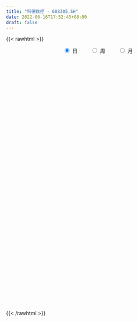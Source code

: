 ```yaml
---
title: "科德数控 - 688305.SH"
date: 2022-06-16T17:52:45+08:00
draft: false
---
```

{{< rawhtml >}}
    <div style="text-align: center">
        <label style="padding: 1rem;"><input style="margin-right: .5rem" type="radio" name="period" value="D" checked onclick="period_change(this)">日</label>
        <label style="padding: 1rem;"><input style="margin-right: .5rem" type="radio" name="period" value="W" onclick="period_change(this)">周</label>
        <label style="padding: 1rem;"><input style="margin-right: .5rem" type="radio" name="period" value="M" onclick="period_change(this)">月</label>
    </div>
    <div id="chart" style="height: 700px;"></div> 
    <script type="text/javascript">
        const D_v = [141447.36,84566.61,39077.18,34470.93,22815.02,26790.22,28243.63,19611.81,15504.71,20511.15,14442.22,16328.57,18899.45,16603.74,20190.74,17131.28,23312.54,20518.84,12474.85,11669.48,11397.84,5201.37,9744.65,7083.01,5856.14,6573.48,13075.87,9153.1,6264.92,18067.45,34199.41,37952.64,66028.91,32406.1,38715.23,34879.51,35025.98,29217.52,27144.72,18826.02,20426.86,16530.01,13967.45,19283.05,15143.28,13967.13,19345.69,20080.41,16986.22,15087.07,15851.6,8644.62,8193.93,9367.86,11621.03,8381.71,7704.95,6355.24,4983.48,9121.01,6670.9,5954.68,16841.22,9609.51,8781.08,9720.55,10683.98,8444.97,7720.16,5051.72,8634.97,6037.08,6746.76,5736.45,7492.06,9461.38,10880.87,16430.66,10346.85,16693.33,10570.03,15755.53,12436.73,7945.44,7498.76,8489.02,12927.5,8050.04,8716.88,7879.58,12966.79,8441.88,12767.86,7987.25,6729.67,9017.35,8028.58,9620.8,7300.47,7933.61,10015.74,6471.71,8533.43,6121.32,5024.51,4336.69,8179.64,10057.28,7037.85,6503.35,3448.63,2259.04,6482.88,4864.23,2844.91,8498.32,3787.35,4282.26,5777.68,5889.14,5027.58,5490.49,4756.8,10527.73,3501.13,2787.98,4356.93,3424.05,4637.62,3750.43,3122.18,3213.14,2057.06,1863.09,3255.41,3220.6,4697.73,2860.36,3285.48,2759.08,3852.98,4494.34,4502.87,1564.5,4617.43,7304.14,8688.02,3330.8,2170.26,3165.07,4916.81,14623.45,6002.75,4938.26,2969.65,3323.85,3469.25,3105.33,4369.13,5972.86,14628.07,10092.8,5285.63,5823.26,5554.07,6198.51,6937.67,3929.31,3976.8,4761.2,3453.53,5683.23,3659.14,4123.88,8232.94,4216.03,3868.13,3405.13,3502.55,3345.65,4541.0,4480.28,4216.77,9143.17,6208.11,5010.16,3953.62,3484.15,3037.97,3723.36,3014.95,6291.17,3960.92,5610.53,6691.28,4833.34,5025.89,5076.96,3566.62,8131.29,6174.48,3637.28,3717.38,3203.36,4296.25,5439.88,3905.56,3657.4,3282.59,6661.7,3733.28,3781.0,5553.5,4975.22,8104.26,13754.34,19806.78,14582.26,7606.03,8223.79,7259.78,7389.53,5522.1,5275.6,6593.76,10751.63]
const D_histogram = [0.0,-0.0063817664,0.1099445621,0.6171980154,0.6586302307,0.2359429894,-0.3737003477,-1.0843064865,-1.2817650988,-1.0249812429,-0.7983839823,-0.5675808338,-0.4049355712,0.0079676422,0.2650559153,0.0670622629,0.7121438521,0.638311871,0.7576618656,0.6939972314,0.3891047144,0.1899803009,0.2164880462,0.0474919224,-0.1612629364,-0.2100429292,0.0486986073,-0.1676170263,-0.2423892872,0.3120956116,1.4009633494,3.5730683737,4.3799284289,4.2602925839,4.1308674724,3.8918443252,3.988561869,3.62869964,2.4597404175,1.4487860919,0.8258762335,0.5197145895,0.2942088135,-0.4286353378,-0.865927358,-1.4624661476,-2.3775690472,-2.8231111367,-3.4225454153,-3.9694459462,-4.3021129985,-4.4936799668,-4.360181993,-4.1648661556,-4.1408722228,-3.9027347275,-3.5614062305,-2.9877623459,-2.6038376988,-2.4347032955,-2.3014041174,-1.9236357972,-0.9798413151,-0.360309482,0.1947183028,0.7850760691,1.3418667476,1.3788648301,1.4768252268,1.4398448191,1.15101708,1.0219021722,0.6559069667,0.5458659512,0.631408935,0.7206595021,0.9188699847,1.5755790784,2.0266294368,2.7595785076,2.7750910856,2.3522973026,2.2644498681,1.9852093555,1.5610212098,1.2197383792,1.3322646162,1.133171766,1.1231403741,1.0834325894,0.7669130405,0.5310540076,0.5068766743,0.4431817782,0.2970583263,0.207085138,-0.0215008806,-0.3198294611,-0.7291046347,-1.2881869409,-1.8074513132,-2.0374838595,-2.0376201445,-1.9030505002,-1.7703678546,-1.5690362237,-1.6826518756,-1.4497255123,-1.4967046231,-1.5434940613,-1.4750656964,-1.311033664,-1.2139433854,-1.2160169024,-1.0686803591,-0.6281296699,-0.3196602254,-0.1904670869,0.0976275689,0.3321475527,0.1945669279,0.3232019614,0.1932102104,-0.0957006646,-0.3137787381,-0.3419340882,-0.2711304502,-0.2077652885,0.109103658,0.3082665108,0.524618679,0.4539425695,0.3770643667,0.3141475513,0.2619254838,0.2970429896,0.1035875884,0.005877685,0.1430429088,0.1742088548,0.3966435712,0.3836965664,0.2887532338,0.2711795954,0.2143345722,0.423184068,0.4528866013,0.3389960644,0.280700723,0.170322808,0.2490404179,0.4703032674,0.6974022242,0.6453541754,0.5989273788,0.5813432791,0.4493314477,0.3210559455,-0.0254377422,-0.6079091129,-1.2789254687,-1.8148251732,-1.9817275045,-2.235935229,-2.4536900082,-2.3527060753,-2.0467689311,-1.8330657524,-1.5323117424,-1.3424319249,-1.045783348,-0.7189939734,-0.5611127295,-0.5454534612,-0.4379098693,-0.1855170552,-0.0816962788,0.0264926072,0.0378755515,-0.0152915149,-0.0601466016,-0.1623974535,-0.1213085183,0.0849649286,0.2344326467,0.3118461982,0.4548386587,0.505957694,0.5365026269,0.4236927696,0.2980928646,-0.128923697,-0.4311750758,-0.4220569227,-0.2957901413,-0.049073156,0.1128994157,0.2838452472,0.3818840634,0.7039087348,0.9844647657,1.0982717834,1.1578068651,1.113109705,1.1132924503,1.2073429526,1.2963863407,1.3127657045,1.3301659282,1.1074986085,0.9215612612,0.7847993898,0.6848784975,0.6953269984,0.8774813469,1.1346489755,1.5714613852,1.8474171975,1.8711337732,1.7497508499,1.5283102496,1.4418188513,1.3416032681,1.0524627943,0.8293358208,0.921596419]
const D_fast = [0.0,-0.007977208,0.1358352611,0.7973882182,1.0034779912,0.6397764972,-0.0632919268,-1.0449746872,-1.5628745742,-1.5623360291,-1.535334764,-1.446426824,-1.3850154542,-0.9701203302,-0.6467680783,-0.827996165,-0.0048786127,0.0808673739,0.389632835,0.4994675086,0.2918511702,0.1402218319,0.2208515887,0.0637284456,-0.1853421474,-0.2866328724,-0.0157166841,-0.2739365743,-0.4093061569,0.2232026448,1.6623112199,4.7276833376,6.6295255,7.574962801,8.4782545576,9.2121924917,10.3060505028,10.8533631838,10.2993390657,9.650581263,9.234140463,9.0579074663,8.9059538938,8.075950908,7.4221770483,6.4600217218,4.9505265604,3.7992066868,2.3441360543,0.8048740368,-0.6033212651,-1.918308225,-2.8748557495,-3.7207564511,-4.7319805739,-5.4695267605,-6.0185498211,-6.191846523,-6.4588813006,-6.8984227212,-7.3404745724,-7.4436152015,-6.7447810482,-6.2153265857,-5.6116192251,-4.8249924415,-3.9327350761,-3.5510207861,-3.0838540827,-2.7608732857,-2.7619467548,-2.6355861195,-2.8376045833,-2.811179111,-2.5677838935,-2.2983684508,-1.8704404721,-0.8198366087,0.1378711088,1.5607148065,2.2700001559,2.4352806986,2.9135457311,3.1306075574,3.0966747141,3.0603264783,3.5059188693,3.5901189606,3.8608726622,4.0920230249,3.9672317361,3.8641362052,3.9666780404,4.0137785889,3.9419197185,3.9037178147,3.6697565759,3.2914706302,2.699919298,1.8187902565,0.8476630559,0.1082595447,-0.4012817764,-0.7424747571,-1.0523840752,-1.2433115002,-1.777590121,-1.9070951359,-2.3282504024,-2.7609133559,-3.0612514151,-3.2249777987,-3.4313733664,-3.7374511091,-3.8572846555,-3.5737663838,-3.3452119956,-3.2636356289,-2.9511340808,-2.6335772089,-2.7225161018,-2.5130805779,-2.5947697763,-2.9076058174,-3.2041285754,-3.3177674476,-3.3147464221,-3.3033225826,-2.9591777216,-2.682948241,-2.3354414031,-2.2926318703,-2.2752439813,-2.259623909,-2.2463646055,-2.1369863523,-2.3045448564,-2.4007853385,-2.2278593876,-2.1531412278,-1.8315456186,-1.7485684819,-1.771323506,-1.7211022456,-1.7243636257,-1.4097181129,-1.2667939293,-1.29593545,-1.2840556107,-1.3518528237,-1.2108751093,-0.872036443,-0.4705869302,-0.3612964351,-0.2579913871,-0.1302396669,-0.1499186364,-0.1979301523,-0.5507832755,-1.2852319245,-2.2759796475,-3.2655856453,-3.9279198527,-4.7411113844,-5.5722886656,-6.0594812515,-6.2652363402,-6.5097995995,-6.5921235252,-6.7378516889,-6.7026489489,-6.5556080678,-6.5380050062,-6.6587091033,-6.6606429787,-6.4546294283,-6.3712327216,-6.2564206839,-6.2355688517,-6.2925587968,-6.3524505339,-6.4953007492,-6.4845389435,-6.2570242645,-6.0489483847,-5.8935732837,-5.6368711585,-5.4592626997,-5.29459211,-5.301478775,-5.3525554638,-5.8118029497,-6.2218480974,-6.3182441749,-6.2659249289,-6.0314762326,-5.8412788069,-5.5993716637,-5.4058618316,-4.9078599765,-4.3811877542,-3.9928127907,-3.6438259927,-3.4102457265,-3.1317398686,-2.7358536282,-2.3227136549,-1.9781428649,-1.6282011592,-1.5739938268,-1.5295408588,-1.4701028827,-1.3988041506,-1.2145239001,-0.812999215,-0.2721693424,0.5575084135,1.2953185253,1.7868185442,2.1028733334,2.2635102955,2.53747361,2.7726588438,2.7466340686,2.7308410503,3.0535007533]
const D_slow = [0.0,-0.0015954416,0.0258906989,0.1801902028,0.3448477605,0.4038335078,0.3104084209,0.0393317993,-0.2811094754,-0.5373547861,-0.7369507817,-0.8788459902,-0.980079883,-0.9780879724,-0.9118239936,-0.8950584279,-0.7170224648,-0.5574444971,-0.3680290307,-0.1945297228,-0.0972535442,-0.049758469,0.0043635425,0.0162365232,-0.024079211,-0.0765899432,-0.0644152914,-0.106319548,-0.1669168698,-0.0888929669,0.2613478705,1.1546149639,2.2495970711,3.3146702171,4.3473870852,5.3203481665,6.3174886337,7.2246635438,7.8395986481,8.2017951711,8.4082642295,8.5381928768,8.6117450802,8.5045862458,8.2881044063,7.9224878694,7.3280956076,6.6223178234,5.7666814696,4.7743199831,3.6987917334,2.5753717417,1.4853262435,0.4441097046,-0.5911083511,-1.566792033,-2.4571435906,-3.2040841771,-3.8550436018,-4.4637194257,-5.039070455,-5.5199794043,-5.7649397331,-5.8550171036,-5.8063375279,-5.6100685106,-5.2746018237,-4.9298856162,-4.5606793095,-4.2007181047,-3.9129638348,-3.6574882917,-3.49351155,-3.3570450622,-3.1991928285,-3.0190279529,-2.7893104568,-2.3954156872,-1.888758328,-1.1988637011,-0.5050909297,0.082983396,0.649095863,1.1453982019,1.5356535043,1.8405880991,2.1736542532,2.4569471947,2.7377322882,3.0085904355,3.2003186956,3.3330821975,3.4598013661,3.5705968107,3.6448613922,3.6966326767,3.6912574566,3.6113000913,3.4290239326,3.1069771974,2.6551143691,2.1457434042,1.6363383681,1.1605757431,0.7179837794,0.3257247235,-0.0949382454,-0.4573696235,-0.8315457793,-1.2174192946,-1.5861857187,-1.9139441347,-2.217429981,-2.5214342066,-2.7886042964,-2.9456367139,-3.0255517702,-3.073168542,-3.0487616497,-2.9657247616,-2.9170830296,-2.8362825393,-2.7879799867,-2.8119051528,-2.8903498373,-2.9758333594,-3.0436159719,-3.0955572941,-3.0682813796,-2.9912147519,-2.8600600821,-2.7465744397,-2.6523083481,-2.5737714602,-2.5082900893,-2.4340293419,-2.4081324448,-2.4066630235,-2.3709022963,-2.3273500826,-2.2281891898,-2.1322650482,-2.0600767398,-1.9922818409,-1.9386981979,-1.8329021809,-1.7196805306,-1.6349315145,-1.5647563337,-1.5221756317,-1.4599155272,-1.3423397104,-1.1679891543,-1.0066506105,-0.8569187658,-0.711582946,-0.5992500841,-0.5189860977,-0.5253455333,-0.6773228115,-0.9970541787,-1.450760472,-1.9461923482,-2.5051761554,-3.1185986575,-3.7067751763,-4.2184674091,-4.6767338471,-5.0598117828,-5.395419764,-5.656865601,-5.8366140943,-5.9768922767,-6.113255642,-6.2227331094,-6.2691123731,-6.2895364428,-6.282913291,-6.2734444032,-6.2772672819,-6.2923039323,-6.3329032957,-6.3632304252,-6.3419891931,-6.2833810314,-6.2054194819,-6.0917098172,-5.9652203937,-5.831094737,-5.7251715446,-5.6506483284,-5.6828792527,-5.7906730216,-5.8961872523,-5.9701347876,-5.9824030766,-5.9541782227,-5.8832169109,-5.787745895,-5.6117687113,-5.3656525199,-5.0910845741,-4.8016328578,-4.5233554315,-4.2450323189,-3.9431965808,-3.6190999956,-3.2909085695,-2.9583670874,-2.6814924353,-2.45110212,-2.2549022725,-2.0836826482,-1.9098508986,-1.6904805619,-1.406818318,-1.0139529717,-0.5520986723,-0.084315229,0.3531224835,0.7352000459,1.0956547587,1.4310555757,1.6941712743,1.9015052295,2.1319043343]
const D_data = [['2021-07-09', 102.77, 105.12, 102.77, 126.0],['2021-07-12', 111.0, 105.02, 98.33, 117.99],['2021-07-13', 99.99, 106.9, 99.99, 113.88],['2021-07-14', 108.27, 113.8, 107.24, 118.78],['2021-07-15', 111.88, 110.0, 106.01, 113.16],['2021-07-16', 107.37, 103.56, 100.0, 108.0],['2021-07-19', 103.0, 98.41, 92.64, 103.0],['2021-07-20', 95.52, 93.0, 91.88, 96.95],['2021-07-21', 93.0, 96.0, 93.0, 99.5],['2021-07-22', 96.0, 100.87, 93.13, 103.65],['2021-07-23', 99.63, 100.98, 99.6, 105.88],['2021-07-26', 101.31, 101.61, 96.13, 104.05],['2021-07-27', 101.0, 101.3, 96.0, 105.8],['2021-07-28', 99.99, 105.7, 96.16, 108.28],['2021-07-29', 109.0, 105.54, 103.0, 112.44],['2021-07-30', 103.0, 100.0, 97.8, 105.65],['2021-08-02', 99.5, 111.98, 98.59, 111.98],['2021-08-03', 114.0, 104.97, 104.88, 114.98],['2021-08-04', 103.92, 108.01, 103.06, 110.32],['2021-08-05', 105.2, 106.41, 103.77, 110.0],['2021-08-06', 105.1, 102.8, 100.08, 107.0],['2021-08-09', 101.54, 102.98, 100.37, 104.6],['2021-08-10', 102.98, 105.5, 101.62, 108.27],['2021-08-11', 105.5, 102.77, 101.78, 105.5],['2021-08-12', 103.39, 101.2, 100.38, 103.39],['2021-08-13', 102.2, 102.35, 100.83, 105.5],['2021-08-16', 101.95, 106.7, 100.89, 109.47],['2021-08-17', 104.31, 100.8, 100.08, 107.47],['2021-08-18', 100.02, 101.6, 100.0, 104.2],['2021-08-19', 101.6, 110.8, 100.3, 114.0],['2021-08-20', 110.0, 122.66, 108.0, 132.0],['2021-08-23', 130.0, 147.19, 127.57, 147.19],['2021-08-24', 155.58, 141.6, 140.1, 161.5],['2021-08-25', 143.0, 135.72, 132.2, 144.01],['2021-08-26', 137.5, 138.84, 134.2, 148.72],['2021-08-27', 136.23, 140.38, 129.05, 145.5],['2021-08-30', 137.7, 148.2, 136.1, 154.06],['2021-08-31', 145.88, 145.79, 141.52, 157.51],['2021-09-01', 145.01, 135.02, 130.0, 150.5],['2021-09-02', 129.8, 133.8, 129.0, 139.46],['2021-09-03', 133.27, 136.33, 133.01, 146.9],['2021-09-06', 133.13, 139.53, 130.33, 142.0],['2021-09-07', 138.5, 140.65, 137.55, 146.69],['2021-09-08', 139.0, 133.01, 131.76, 144.88],['2021-09-09', 130.58, 134.12, 129.3, 136.36],['2021-09-10', 134.79, 129.54, 129.2, 135.54],['2021-09-13', 128.99, 120.99, 116.8, 129.4],['2021-09-14', 120.5, 122.09, 118.11, 126.8],['2021-09-15', 120.0, 115.7, 113.45, 120.97],['2021-09-16', 114.91, 111.03, 110.59, 117.71],['2021-09-17', 111.58, 108.61, 106.75, 114.83],['2021-09-22', 107.0, 105.87, 105.36, 109.86],['2021-09-23', 106.0, 106.52, 105.1, 108.8],['2021-09-24', 106.98, 104.9, 103.0, 108.51],['2021-09-27', 104.93, 100.0, 97.87, 106.49],['2021-09-28', 98.99, 100.01, 98.99, 103.04],['2021-09-29', 99.0, 99.59, 97.5, 102.28],['2021-09-30', 99.59, 101.95, 99.59, 102.65],['2021-10-08', 103.0, 99.42, 99.42, 103.83],['2021-10-11', 99.5, 95.61, 93.75, 100.46],['2021-10-12', 95.3, 93.4, 92.0, 96.5],['2021-10-13', 93.43, 95.4, 92.12, 96.68],['2021-10-14', 95.59, 104.11, 95.59, 105.53],['2021-10-15', 103.9, 102.92, 101.12, 105.59],['2021-10-18', 101.97, 104.4, 100.53, 106.08],['2021-10-19', 103.03, 107.53, 102.33, 109.79],['2021-10-20', 106.99, 110.3, 106.0, 112.88],['2021-10-21', 110.31, 105.76, 105.57, 111.7],['2021-10-22', 105.0, 107.36, 103.1, 109.51],['2021-10-25', 105.22, 106.38, 104.32, 107.5],['2021-10-26', 106.38, 102.8, 102.39, 110.49],['2021-10-27', 103.02, 104.0, 102.45, 105.95],['2021-10-28', 103.5, 99.85, 98.9, 104.79],['2021-10-29', 101.39, 101.76, 99.1, 104.01],['2021-11-01', 102.71, 104.15, 101.77, 105.5],['2021-11-02', 104.99, 104.77, 103.05, 107.9],['2021-11-03', 103.5, 107.16, 102.9, 108.65],['2021-11-04', 107.16, 115.86, 107.1, 118.33],['2021-11-05', 115.86, 117.43, 113.34, 117.77],['2021-11-08', 116.03, 125.88, 115.37, 126.1],['2021-11-09', 124.12, 121.02, 120.15, 125.54],['2021-11-10', 121.33, 116.45, 113.88, 123.0],['2021-11-11', 116.45, 121.17, 113.42, 121.81],['2021-11-12', 121.44, 119.61, 118.96, 123.0],['2021-11-15', 117.16, 117.5, 117.16, 121.83],['2021-11-16', 118.88, 117.82, 116.61, 123.47],['2021-11-17', 117.8, 124.2, 116.11, 125.5],['2021-11-18', 125.45, 121.38, 120.39, 125.5],['2021-11-19', 121.38, 124.46, 119.2, 125.35],['2021-11-22', 123.33, 125.25, 122.63, 127.38],['2021-11-23', 125.38, 122.0, 121.9, 129.2],['2021-11-24', 122.0, 122.5, 121.07, 125.6],['2021-11-25', 122.0, 125.35, 117.8, 128.5],['2021-11-26', 125.2, 125.5, 123.01, 129.21],['2021-11-29', 122.0, 124.71, 122.0, 128.2],['2021-11-30', 124.71, 125.5, 123.69, 128.96],['2021-12-01', 125.5, 123.5, 122.86, 127.88],['2021-12-02', 124.99, 121.58, 118.5, 125.4],['2021-12-03', 119.8, 118.35, 117.82, 121.91],['2021-12-06', 118.08, 113.5, 113.5, 118.08],['2021-12-07', 115.6, 110.24, 110.0, 117.0],['2021-12-08', 110.81, 110.63, 109.54, 112.5],['2021-12-09', 110.81, 111.52, 108.11, 112.63],['2021-12-10', 110.85, 112.19, 109.98, 112.89],['2021-12-13', 112.19, 111.55, 109.33, 114.49],['2021-12-14', 110.9, 112.05, 110.6, 113.26],['2021-12-15', 111.04, 107.05, 107.01, 112.44],['2021-12-16', 107.05, 110.42, 106.7, 112.64],['2021-12-17', 110.32, 106.14, 105.77, 111.36],['2021-12-20', 106.14, 104.52, 103.49, 107.44],['2021-12-21', 104.55, 104.61, 103.49, 107.0],['2021-12-22', 103.9, 105.07, 103.9, 105.93],['2021-12-23', 105.0, 103.63, 101.66, 105.22],['2021-12-24', 103.63, 101.33, 100.92, 105.28],['2021-12-27', 101.18, 102.3, 99.66, 102.82],['2021-12-28', 102.31, 106.48, 101.31, 108.5],['2021-12-29', 106.1, 106.05, 105.51, 107.69],['2021-12-30', 106.06, 104.35, 104.33, 106.08],['2021-12-31', 104.16, 107.0, 104.09, 107.25],['2022-01-04', 108.0, 107.49, 106.0, 109.86],['2022-01-05', 107.49, 102.88, 102.62, 107.49],['2022-01-06', 102.0, 105.99, 101.07, 106.58],['2022-01-07', 105.44, 102.55, 102.25, 106.8],['2022-01-10', 100.0, 99.06, 96.08, 100.41],['2022-01-11', 98.99, 98.0, 98.0, 99.97],['2022-01-12', 98.0, 99.03, 98.0, 99.81],['2022-01-13', 100.52, 99.71, 98.51, 101.56],['2022-01-14', 99.46, 99.35, 97.5, 101.14],['2022-01-17', 102.0, 103.08, 99.22, 103.44],['2022-01-18', 106.0, 102.74, 102.01, 106.0],['2022-01-19', 103.36, 104.0, 101.25, 104.45],['2022-01-20', 103.37, 100.79, 100.5, 104.85],['2022-01-21', 99.88, 100.26, 99.23, 101.86],['2022-01-24', 99.56, 99.96, 99.11, 101.28],['2022-01-25', 100.0, 99.65, 99.19, 102.99],['2022-01-26', 99.81, 100.57, 99.81, 103.8],['2022-01-27', 100.58, 97.09, 96.1, 101.58],['2022-01-28', 99.0, 97.2, 96.1, 100.56],['2022-02-07', 99.98, 99.97, 98.2, 101.47],['2022-02-08', 99.87, 98.89, 96.67, 100.41],['2022-02-09', 99.66, 101.88, 99.0, 101.88],['2022-02-10', 102.4, 99.5, 98.87, 102.4],['2022-02-11', 98.44, 98.15, 97.81, 99.35],['2022-02-14', 97.01, 98.75, 97.0, 99.36],['2022-02-15', 99.2, 97.97, 97.72, 99.75],['2022-02-16', 98.29, 101.7, 96.61, 103.0],['2022-02-17', 101.0, 100.2, 99.23, 103.15],['2022-02-18', 99.28, 98.25, 97.0, 100.0],['2022-02-21', 98.17, 98.5, 97.44, 98.69],['2022-02-22', 97.6, 97.35, 96.01, 99.41],['2022-02-23', 98.0, 99.59, 97.34, 100.12],['2022-02-24', 99.84, 102.28, 99.84, 105.43],['2022-02-25', 101.81, 103.86, 101.01, 104.86],['2022-02-28', 103.86, 101.22, 99.96, 103.86],['2022-03-01', 102.18, 101.39, 100.4, 102.65],['2022-03-02', 102.49, 101.94, 99.93, 102.49],['2022-03-03', 101.4, 100.42, 100.0, 102.6],['2022-03-04', 99.89, 99.99, 99.5, 102.2],['2022-03-07', 100.47, 96.01, 96.0, 100.5],['2022-03-08', 95.95, 90.19, 89.16, 96.56],['2022-03-09', 90.31, 84.8, 78.0, 90.33],['2022-03-10', 87.68, 81.8, 80.68, 87.98],['2022-03-11', 81.4, 82.75, 79.11, 83.23],['2022-03-14', 83.0, 78.5, 78.5, 83.0],['2022-03-15', 76.0, 75.39, 75.27, 78.52],['2022-03-16', 78.17, 76.65, 72.5, 78.36],['2022-03-17', 77.57, 77.99, 76.65, 79.79],['2022-03-18', 77.8, 76.05, 75.6, 78.99],['2022-03-21', 77.0, 76.49, 75.62, 78.38],['2022-03-22', 75.99, 74.53, 74.1, 77.49],['2022-03-23', 76.5, 75.44, 74.65, 76.79],['2022-03-24', 75.65, 75.98, 73.0, 77.0],['2022-03-25', 75.98, 73.82, 73.5, 76.8],['2022-03-28', 73.45, 71.2, 71.0, 73.45],['2022-03-29', 71.1, 71.41, 68.0, 72.99],['2022-03-30', 71.9, 73.06, 71.5, 73.06],['2022-03-31', 73.65, 71.16, 71.04, 73.65],['2022-04-01', 71.05, 70.87, 69.51, 71.77],['2022-04-06', 70.85, 69.11, 68.35, 70.86],['2022-04-07', 69.11, 67.3, 67.3, 69.18],['2022-04-08', 67.32, 66.21, 65.0, 67.87],['2022-04-11', 67.19, 64.1, 63.63, 67.48],['2022-04-12', 64.0, 64.71, 62.31, 64.98],['2022-04-13', 64.5, 66.53, 63.01, 70.75],['2022-04-14', 67.0, 66.01, 65.02, 67.5],['2022-04-15', 65.49, 65.05, 63.21, 66.27],['2022-04-18', 64.0, 65.9, 63.39, 66.46],['2022-04-19', 65.98, 64.8, 64.57, 68.0],['2022-04-20', 65.25, 64.34, 64.11, 66.2],['2022-04-21', 64.34, 61.88, 61.53, 64.6],['2022-04-22', 61.56, 60.55, 60.01, 62.1],['2022-04-25', 60.04, 54.53, 54.03, 60.04],['2022-04-26', 55.8, 53.07, 52.2, 55.98],['2022-04-27', 52.0, 55.0, 50.28, 55.88],['2022-04-28', 54.98, 55.7, 54.5, 58.0],['2022-04-29', 55.55, 57.23, 55.3, 57.77],['2022-05-05', 56.0, 56.45, 54.2, 57.85],['2022-05-06', 55.99, 56.78, 55.01, 58.41],['2022-05-09', 56.66, 56.03, 55.4, 58.57],['2022-05-10', 55.59, 59.6, 54.0, 60.38],['2022-05-11', 61.0, 60.61, 58.5, 62.5],['2022-05-12', 59.73, 59.68, 58.87, 60.99],['2022-05-13', 60.7, 59.67, 58.37, 61.17],['2022-05-16', 60.39, 58.65, 58.2, 61.11],['2022-05-17', 58.79, 59.36, 57.8, 59.48],['2022-05-18', 60.38, 61.14, 58.65, 62.41],['2022-05-19', 60.4, 62.04, 60.0, 62.36],['2022-05-20', 62.1, 61.97, 61.1, 63.29],['2022-05-23', 61.61, 62.69, 61.61, 62.95],['2022-05-24', 62.0, 59.7, 59.66, 65.76],['2022-05-25', 59.1, 59.5, 58.4, 61.06],['2022-05-26', 60.01, 59.59, 58.2, 60.36],['2022-05-27', 59.71, 59.69, 59.03, 61.5],['2022-05-30', 60.63, 61.1, 58.88, 61.66],['2022-05-31', 61.12, 64.15, 59.81, 64.98],['2022-06-01', 64.15, 66.87, 63.81, 68.0],['2022-06-02', 66.79, 71.92, 65.22, 73.6],['2022-06-06', 74.12, 73.1, 72.0, 75.13],['2022-06-07', 72.49, 72.2, 71.44, 73.2],['2022-06-08', 74.18, 71.59, 69.38, 74.18],['2022-06-09', 74.08, 70.8, 69.78, 74.88],['2022-06-10', 70.44, 72.98, 69.51, 73.77],['2022-06-13', 71.81, 73.6, 71.51, 74.64],['2022-06-14', 73.0, 71.36, 70.0, 73.0],['2022-06-15', 72.27, 71.81, 71.02, 73.5],['2022-06-16', 71.69, 76.4, 71.27, 77.94]]
const W_v = [141447.36,207719.96,98313.52,89153.78,79373.55,34458.65,80760.75,209982.39,130641.1,78890.92,87350.99,26206.41,34062.93,4983.48,48197.32,45350.74,32206.98,54611.82,63401.06,45682.2,50043.36,40696.87,39075.81,34635.97,23558.13,25190.52,21164.01,24597.82,16780.43,15897.19,18894.75,25504.89,30878.34,17806.34,40348.49,28442.82,21533.9,23846.11,11389.2,29058.49,17214.05,27387.24,10102.85,25227.05,20502.45,23012.07,46640.6,45061.39,28143.09]
const W_histogram = [0.0,-0.0995555556,-0.3211588477,-0.5048022379,-0.4126448914,-0.3589189327,0.9935753226,2.9216600929,3.7134708615,3.5682549202,1.9328267087,0.5436290338,-0.5711496895,-1.4273842031,-1.6886091767,-1.4993625672,-1.6750017106,-0.7089175037,0.0628485313,0.8426123678,1.3414467793,1.1123262504,0.499592815,-0.3155799892,-1.1350519887,-1.2428644343,-1.5419727705,-1.862015364,-1.911867475,-2.0387546885,-1.9467188082,-1.7720988953,-1.1991964754,-1.0089490295,-1.9194579597,-2.7951562691,-3.3114947194,-3.613927209,-3.8673249096,-3.8445287891,-3.8542032809,-3.7996332185,-3.515839739,-2.8820860787,-2.0932901354,-1.5361805481,-0.2239965174,0.7803339197,1.6878901751]
const W_fast = [0.0,-0.1244444444,-0.4263374486,-0.7361813982,-0.7471852745,-0.7831890491,0.8176990369,3.4761988304,5.1963773144,5.9432251031,4.7910035689,3.5377131524,2.2801470067,1.0670664423,0.3836891745,0.1980951423,-0.3962944288,0.3925604022,1.18003857,2.1704554985,3.0046516048,3.0536126385,2.5657774069,1.6717096054,0.5684746087,0.1499460546,-0.5346554743,-1.3202019088,-1.8480208885,-2.4845967741,-2.8792405959,-3.1476454068,-2.8745421058,-2.9365319173,-4.3269053374,-5.901392714,-7.2456048443,-8.4515191361,-9.6717480641,-10.6100841408,-11.5833094529,-12.4786476951,-13.0738141504,-13.1605820097,-12.8951086002,-12.72204415,-11.4658592486,-10.2664453316,-8.9369165324]
const W_slow = [0.0,-0.0248888889,-0.1051786008,-0.2313791603,-0.3345403831,-0.4242701163,-0.1758762857,0.5545387375,1.4829064529,2.3749701829,2.8581768601,2.9940841186,2.8512966962,2.4944506454,2.0722983512,1.6974577094,1.2787072818,1.1014779059,1.1171900387,1.3278431307,1.6632048255,1.9412863881,2.0661845918,1.9872895946,1.7035265974,1.3928104888,1.0073172962,0.5418134552,0.0638465865,-0.4458420857,-0.9325217877,-1.3755465115,-1.6753456304,-1.9275828878,-2.4074473777,-3.106236445,-3.9341101248,-4.8375919271,-5.8044231545,-6.7655553517,-7.729106172,-8.6790144766,-9.5579744113,-10.278495931,-10.8018184649,-11.1858636019,-11.2418627312,-11.0467792513,-10.6248067075]
const W_data = [['2021-07-09', 102.77, 105.12, 102.77, 126.0],['2021-07-16', 111.0, 103.56, 98.33, 118.78],['2021-07-23', 103.0, 100.98, 91.88, 105.88],['2021-07-30', 101.31, 100.0, 96.0, 112.44],['2021-08-06', 99.5, 102.8, 98.59, 114.98],['2021-08-13', 101.54, 102.35, 100.37, 108.27],['2021-08-20', 101.95, 122.66, 100.0, 132.0],['2021-08-27', 130.0, 140.38, 127.57, 161.5],['2021-09-03', 137.7, 136.33, 129.0, 157.51],['2021-09-10', 133.13, 129.54, 129.2, 146.69],['2021-09-17', 128.99, 108.61, 106.75, 129.4],['2021-09-24', 107.0, 104.9, 103.0, 109.86],['2021-09-30', 104.93, 101.95, 97.5, 106.49],['2021-10-08', 103.0, 99.42, 99.42, 103.83],['2021-10-15', 99.5, 102.92, 92.0, 105.59],['2021-10-22', 101.97, 107.36, 100.53, 112.88],['2021-10-29', 105.22, 101.76, 98.9, 110.49],['2021-11-05', 102.71, 117.43, 101.77, 118.33],['2021-11-12', 116.03, 119.61, 113.42, 126.1],['2021-11-19', 117.16, 124.46, 116.11, 125.5],['2021-11-26', 123.33, 125.5, 117.8, 129.21],['2021-12-03', 122.0, 118.35, 117.82, 128.96],['2021-12-10', 118.08, 112.19, 108.11, 118.08],['2021-12-17', 112.19, 106.14, 105.77, 114.49],['2021-12-24', 106.14, 101.33, 100.92, 107.44],['2021-12-31', 101.18, 107.0, 99.66, 108.5],['2022-01-07', 108.0, 102.55, 101.07, 109.86],['2022-01-14', 100.0, 99.35, 96.08, 101.56],['2022-01-21', 102.0, 100.26, 99.22, 106.0],['2022-01-28', 99.56, 97.2, 96.1, 103.8],['2022-02-11', 99.98, 98.15, 96.67, 102.4],['2022-02-18', 97.01, 98.25, 96.61, 103.15],['2022-02-25', 98.17, 103.86, 96.01, 105.43],['2022-03-04', 103.86, 99.99, 99.5, 103.86],['2022-03-11', 100.47, 82.75, 78.0, 100.5],['2022-03-18', 83.0, 76.05, 72.5, 83.0],['2022-03-25', 77.0, 73.82, 73.0, 78.38],['2022-04-01', 73.45, 70.87, 68.0, 73.65],['2022-04-08', 70.85, 66.21, 65.0, 70.86],['2022-04-15', 67.19, 65.05, 62.31, 70.75],['2022-04-22', 64.0, 60.55, 60.01, 68.0],['2022-04-29', 60.04, 57.23, 50.28, 60.04],['2022-05-06', 56.0, 56.78, 54.2, 58.41],['2022-05-13', 56.66, 59.67, 54.0, 62.5],['2022-05-20', 60.39, 61.97, 57.8, 63.29],['2022-05-27', 61.61, 59.69, 58.2, 65.76],['2022-06-02', 60.63, 71.92, 58.88, 73.6],['2022-06-10', 74.12, 72.98, 69.38, 75.13],['2022-06-17', 71.81, 76.4, 70.0, 77.94]]
const M_v = [536634.62,468818.84,292908.8500000001,130738.52,229485.46,147410.28,78439.45,80216.24,123634.27,88454.11,91923.9,106765.6]
const M_histogram = [0.0,2.9222108262,1.7961821479,0.9733708227,1.9086815757,1.1969102604,0.0425777173,-0.4467685396,-2.6675496428,-4.8216847466,-5.4795362219,-4.8124233257]
const M_fast = [0.0,3.6527635328,2.9757803914,2.3963117719,3.8087929188,3.3962491687,2.2525610548,1.651522663,-1.2361458509,-4.5957021413,-6.6234376721,-7.1594306073]
const M_slow = [0.0,0.7305527066,1.1795982435,1.4229409492,1.9001113431,2.1993389082,2.2099833375,2.0982912026,1.4314037919,0.2259826053,-1.1439014502,-2.3470072816]
const M_data = [['2021-07-30', 102.77, 100.0, 91.88, 126.0],['2021-08-31', 99.5, 145.79, 98.59, 161.5],['2021-09-30', 145.01, 101.95, 97.5, 150.5],['2021-10-29', 103.0, 101.76, 92.0, 112.88],['2021-11-30', 102.71, 125.5, 101.77, 129.21],['2021-12-31', 125.5, 107.0, 99.66, 127.88],['2022-01-28', 108.0, 97.2, 96.08, 109.86],['2022-02-28', 99.98, 101.22, 96.01, 105.43],['2022-03-31', 102.18, 71.16, 68.0, 102.65],['2022-04-29', 71.05, 57.23, 50.28, 71.77],['2022-05-31', 56.0, 64.15, 54.0, 65.76],['2022-06-30', 64.15, 76.4, 63.81, 77.94]]
        const D_a = [null,null,null,null,null,null,null,91.88,null,null,null,null,null,null,null,null,null,114.98,null,null,null,null,null,null,null,null,null,null,100.0,null,null,null,161.5,null,null,null,null,null,null,null,null,null,null,null,null,null,null,null,null,null,null,null,null,null,null,null,null,null,null,null,92.0,null,null,null,null,null,112.88,null,null,null,null,null,98.9,null,null,null,null,null,null,126.1,null,null,null,null,null,null,116.11,null,null,null,null,null,null,129.21,null,null,null,null,null,null,null,null,null,null,null,null,null,null,null,null,null,null,null,null,99.66,null,null,null,null,109.86,null,null,null,96.08,null,null,null,null,null,106.0,null,null,null,null,null,null,96.1,null,null,null,null,null,null,null,null,null,null,null,null,null,null,105.43,null,null,null,null,null,null,null,null,null,null,null,null,null,72.5,null,null,null,null,null,null,76.8,null,null,null,null,null,null,null,null,null,62.31,null,null,null,null,68.0,null,null,null,null,null,50.28,null,null,null,null,null,null,null,null,null,null,null,null,null,null,null,null,null,null,null,null,null,null,null,75.13,null,null,null,69.51,null,null,null,null]
const W_a = [null,null,91.88,null,null,null,null,161.5,null,null,null,null,null,null,null,null,98.9,null,null,null,null,null,null,null,null,null,109.86,null,null,null,null,null,null,null,null,null,null,null,null,null,null,50.28,null,null,null,null,null,null,null]
const M_a = [null,161.5,null,null,null,null,null,null,null,50.28,null,null]
        const D_b = [[{ coord: ['2021-07-20', 114.98] }, { coord: ['2021-10-28', 100.0] }],[{ coord: ['2021-11-08', 126.1] }, { coord: ['2021-12-27', 116.11] }],[{ coord: ['2021-12-27', 106.0] }, { coord: ['2022-02-24', 99.66] }],[{ coord: ['2022-04-12', 68.0] }, { coord: ['2022-06-06', 62.31] }]]
const W_b = [[{ coord: ['2021-07-23', 109.86] }, { coord: ['2022-01-07', 98.9] }]]
const M_b = []
    </script>
{{< /rawhtml >}}